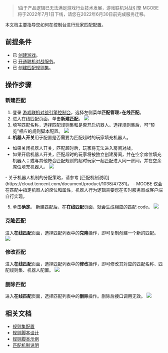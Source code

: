 >!由于产品逻辑已无法满足游戏行业技术发展，游戏联机对战引擎 MGOBE 将于2022年7月1日下线，请您在2022年6月30日前完成服务迁移。



本文档主要指导您如何在控制台进行玩家匹配配置。

## 前提条件

- 已 [创建游戏](https://cloud.tencent.com/document/product/1038/33299#.E5.88.9B.E5.BB.BA.E6.B8.B8.E6.88.8F)。
- 已 [开通联机对战服务](https://cloud.tencent.com/document/product/1038/33299#.E5.BC.80.E9.80.9A.E8.81.94.E6.9C.BA.E5.AF.B9.E6.88.98.E6.9C.8D.E5.8A.A1)。
- 已 [创建匹配规则集](https://cloud.tencent.com/document/product/1038/47280)。

## 操作步骤

### 新建匹配

1. 登录 [游戏联机对战引擎控制台](https://console.cloud.tencent.com/mgobe)，选择左侧菜单**匹配管理**>**在线匹配**。
2. 进入在线匹配页面，单击**新建匹配**。
![](https://main.qcloudimg.com/raw/d34483284d76a5ef930401b2d7dbabc4.jpg)
3. 填写匹配名称，选择匹配规则集和是否开启机器人。选择规则集后，可“预览”相应的规则脚本配置。
![](https://main.qcloudimg.com/raw/2f7a0f691782abddea802896dd635590.jpg)
4. **机器人开关**用于配置是否需要为匹配超时的玩家填充机器人。
 - 如果关闭机器人开关，匹配超时后，玩家将无法进入房间对战。
 - 如果开启机器人开关，匹配超时的玩家将被独立创建房间，并在空余席位填充机器人；或与其他符合匹配规则的超时玩家一起匹配进入同一房间，并在空余席位填充机器人。
![](https://main.qcloudimg.com/raw/cd617cd51ddf1b8d1c96557d774288e5.jpg)

<dx-alert infotype="explain" title="">
 - 关于机器人机制的分配策略，请参考 [匹配机制说明](https://cloud.tencent.com/document/product/1038/47281)。
  - MGOBE 仅会在匹配中指定机器人的席位和属性，机器人行为逻辑需要您在实时服务器或客户端自行实现。
 </dx-alert>
 

5. 单击**确定**。 新建匹配后，在**在线匹配**页面，就会生成相应的匹配 code。
![](https://main.qcloudimg.com/raw/08684128ba6b1bcd4f8179a5722569f1.jpg)

### 克隆匹配

进入**在线匹配**页面，选择匹配列表中的**克隆**操作，即可复制创建一个新的匹配。
![](https://main.qcloudimg.com/raw/f05facb42c7d35c0c1b28efdab529f62.jpg)

### 修改匹配

进入**在线匹配**页面，选择匹配列表中的**修改**操作，即可修改其对应的匹配名称、匹配规则集、机器人配置。
![](https://main.qcloudimg.com/raw/09d225fe7b05c96591024c6d6eaea7d0.jpg)

### 删除匹配

进入**在线匹配**页面，选择匹配列表中的**删除**操作。删除后接口调用无效。
![](https://main.qcloudimg.com/raw/7c8243fa0e0a1c7007ea9e720605a09b.jpg)

## 相关文档
- [规则集配置](https://cloud.tencent.com/document/product/1038/47280)
- [规则脚本设计](https://cloud.tencent.com/document/product/1038/34952)
- [规则脚本示例](https://cloud.tencent.com/document/product/1038/34953)
- [匹配机制说明](https://cloud.tencent.com/document/product/1038/47281)
